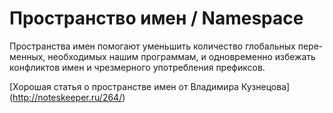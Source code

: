 # Пространство имен / Namespace

Пространства имен помогают уменьшить количество глобальных пере-менных, необходимых нашим программам, и одновременно избежать конфликтов имен и чрезмерного употребления префиксов.

[Хорошая статья о пространстве имен от Владимира Кузнецова] (http://noteskeeper.ru/264/)